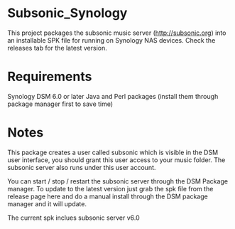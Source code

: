 # Subsonic_Synology
This project packages the subsonic music server (http://subsonic.org) into an installable SPK file for running on Synology NAS devices.  Check the releases tab for the latest version.

# Requirements
Synology DSM 6.0 or later
Java and Perl packages (install them through package manager first to save time)

# Notes
This package creates a user called subsonic which is visible in the DSM user interface, you should grant this user access to your music folder.  The subsonic server also runs under this user account.

You can start / stop / restart the subsonic server through the DSM Package manager.  To update to the latest version just grab the spk file from the release page here and do a manual install through the DSM package manager and it will update.

The current spk inclues subsonic server v6.0
